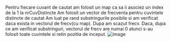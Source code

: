 Pentru fiecare cuvant de cautat am folosit un map ca sa ii asociez un index de la 1 la nrCuvDistincte
Am folosit un vector de frecventa pentru cuvintele distincte de cautat
Am luat pe rand substringurile posibile si am verificat daca exista in vectorul de frecv(cu map). Dupa am scazut frecv. Daca, dupa ce am verificat substringuri, vectorul de frecv are numai 0 atunci s-au folosit toate cuvintele si retin pozitia de inceput.
![image](https://user-images.githubusercontent.com/68808448/113337161-12ea7280-9330-11eb-9072-68a09bda83b1.png)
